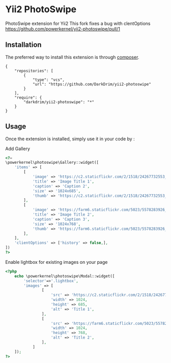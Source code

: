 Yii2 PhotoSwipe
===============
PhotoSwipe extension for Yii2
This fork fixes a bug with clentOptions https://github.com/powerkernel/yii2-photoswipe/pull/1

Installation
------------

The preferred way to install this extension is through [composer](http://getcomposer.org/download/).

```
{
    "repositories": [
        {
            "type": "vcs",
            "url": "https://github.com/DarkDrim/yii2-photoswipe"
        }
    ],
    "require": {
        "darkdrim/yii2-photoswipe": "*"
    }
}
```


Usage
-----

Once the extension is installed, simply use it in your code by  :

Add Gallery
```php
<?=
\powerkernel\photoswipe\Gallery::widget([
    'items' => [
        [
            'image' => 'https://c2.staticflickr.com/2/1518/24267732553_54aed33368_b.jpg',
            'title' => 'Image Title 1',
            'caption' => 'Caption 2',
            'size' => '1024x685',
            'thumb' => 'https://c2.staticflickr.com/2/1518/24267732553_54aed33368_m.jpg',
        ],
        [
            'image' => 'https://farm6.staticflickr.com/5023/5578283926_822e5e5791_b.jpg',
            'title' => 'Image Title 2',
            'caption' => 'Caption 3',
            'size' => '1024x768',
            'thumb' => 'https://farm6.staticflickr.com/5023/5578283926_822e5e5791_m.jpg',
        ],
    ],
    'clientOptions' => ['history' => false,],
])
?>
```

Enable lightbox for existing images on your page
```php
<?php
    echo \powerkernel\photoswipe\Modal::widget([
        'selector'=>'.lightbox',
        'images' => [
                [
                    'src' => 'https://c2.staticflickr.com/2/1518/24267732553_54aed33368_b.jpg',
                    'width' => 1024,
                    'height' => 685,
                    'alt' => 'Title 1',
                ],
                [
                    'src' => 'https://farm6.staticflickr.com/5023/5578283926_822e5e5791_b.jpg',
                    'width' => 1024,
                    'height' => 768,
                    'alt' => 'Title 2',
                ],
            ]
    ]);
?>
```
